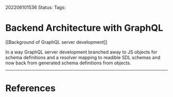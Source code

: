 202206101536
Status: 
Tags:

# Backend Architecture with GraphQL

[[Background of GraphQL server development]]

In a way GraphQL server development branched away to JS objects for schema definitions and a resolver mapping to readible SDL schemas and now back from generated schema definitions from objects.







---
# References

